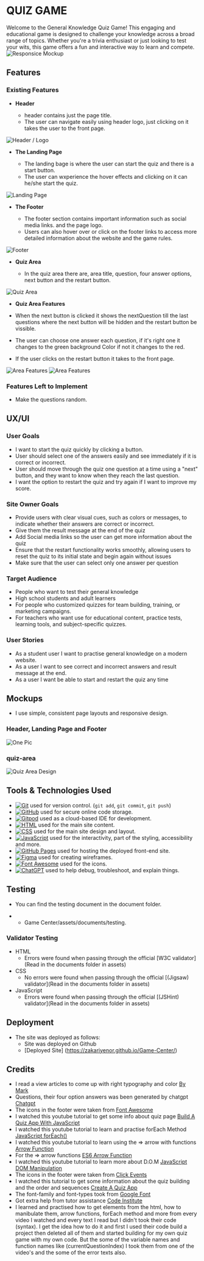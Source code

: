# QUIZ GAME

Welcome to the General Knowledge Quiz Game! This engaging and educational game is designed to challenge your knowledge across a broad range of topics. Whether you're a trivia enthusiast or just looking to test your wits, this game offers a fun and interactive way to learn and compete.
![Responsice Mockup](assets/mockups/responsive.png)

## Features 

### Existing Features

- __Header__

  - header contains just the page title.
  - The user can navigate easily using header logo, just clicking on it takes the user to the front page. 

![Header / Logo](assets/mockups/header.png)

- __The Landing Page__

  - The landing bage is where the user can start the quiz and there is a start button. 
  - The user can wxperience the hover effects and clicking on it can he/she start the quiz.

![Landing Page](assets/mockups/landing_page.png)

- __The Footer__ 

  - The footer section contains important information such as social media links. and the page logo. 
  - Users can also hover over or click on the footer links to access more detailed information about the website and the game rules.

![Footer](assets/mockups/footer.png)

- __Quiz Area__ 

  - In the quiz area there are, area title, question, four answer options, next button and the restart button. 

![Quiz Area](assets/mockups/quiz_area.png)

- __Quiz Area Features__ 

 - When the next button is clicked it shows the nextQuestion till the last questions where the next button will be hidden and the restart button be vissible.
- The user can choose one answer each question, if it's right one it changes to the green background Color if not it changes to the red.
 - If the user clicks on the restart button it takes to the front page.

![Area Features](assets/mockups/resart_btn.png) ![Area Features](assets/mockups/one_opt.png)

### Features Left to Implement

- Make the questions random.

## UX/UI

### User Goals

- I want to start the quiz quickly by clicking a button.
- User should select one of the answers easily and see immediately if it is correct or incorrect.
- User should move through the quiz one question at a time using a "next" button, and they want to know when they reach the last question.
- I want the option to restart the quiz and try again if I want to improve my score.

### Site Owner Goals

- Provide users with clear visual cues, such as colors or messages, to indicate whether their answers are correct or incorrect.
- Give them the result message at the end of the quiz
- Add Social media links so the user can get more information about the quiz
- Ensure that the restart functionality works smoothly, allowing users to reset the quiz to its initial state and begin again without issues
- Make sure that the user can select only one answer per question

### Target Audience

  - People who want to test their general knowledge
  - High school students and adult learners
  - For people who customized quizzes for team building, training, or marketing campaigns.
  - For teachers who want use for educational content, practice tests, learning tools, and subject-specific quizzes.

### User Stories

  - As a student user I want to practise general knowledge on a modern website.
  - As a user I want to see correct and incorrect answers and result message at the end.
  - As a user I want be able to start and restart the quiz any time


## Mockups
  - I use simple, consistent page layouts and responsive design.

### Header, Landing Page and Footer
  ![One Pic](assets/mockups/figdesign.png)

### quiz-area 
  ![Quiz Area Design](assets/mockups/quiz_figdesign.png)

## Tools & Technologies Used
- [![Git](https://img.shields.io/badge/Git-grey?logo=git&logoColor=F05032)](https://git-scm.com) used for version control. (`git add`, `git commit`, `git push`)
- [![GitHub](https://img.shields.io/badge/GitHub-grey?logo=github&logoColor=181717)](https://github.com) used for secure online code storage.
- [![Gitpod](https://img.shields.io/badge/Gitpod-grey?logo=gitpod&logoColor=FFAE33)](https://gitpod.io) used as a cloud-based IDE for development.
- [![HTML](https://img.shields.io/badge/HTML-grey?logo=html5&logoColor=E34F26)](https://en.wikipedia.org/wiki/HTML) used for the main site content.
- [![CSS](https://img.shields.io/badge/CSS-grey?logo=css3&logoColor=1572B6)](https://en.wikipedia.org/wiki/CSS) used for the main site design and layout.
- [![JavaScript](https://img.shields.io/badge/JAVASCRIPT-grey?logo=javascript3&logoColor=1572B6)](https://en.wikipedia.org/wiki/JavaScript) used for the interactivity, part of the styling, accessibility and more.
- [![GitHub Pages](https://img.shields.io/badge/GitHub_Pages-grey?logo=githubpages&logoColor=222222)](https://pages.github.com) used for hosting the deployed front-end site.
- [![Figma](https://img.shields.io/badge/Figma-grey?logo=figma&logoColor=F24E1E)](https://www.figma.com) used for creating wireframes.
- [![Font Awesome](https://img.shields.io/badge/Font_Awesome-grey?logo=fontawesome&logoColor=528DD7)](https://fontawesome.com) used for the icons.
- [![ChatGPT](https://img.shields.io/badge/ChatGPT-grey?logo=chromatic&logoColor=75A99C)](https://chat.openai.com) used to help debug, troubleshoot, and explain things.

## Testing

- You can find the testing document in the document folder. 
* * Game Center/assets/documents/testing.

### Validator Testing 

- HTML
  - Errors were found when passing through the official [W3C validator](Read in the documents folder in assets)
- CSS
  - No errors were found when passing through the official [(Jigsaw) validator](Read in the documents folder in assets)
- JavaScript
  - Errors were found when passing through the official [(JSHint) validator](Read in the documents folder in assets)

## Deployment

- The site was deployed as follows: 
  - Site was deployed on Github
  - [Deployed Site] (https://zakariyenor.github.io/Game-Center/)

## Credits 

- I read a view articles to come up with right typography and color [By Mark](https://www.deesignre.com/how-to-complement-typography-with-the-right-colors/)
- Questions, their four option answers was been generated by chatgpt [Chatgpt](https://chatgpt.com/)
- The icons in the footer were taken from [Font Awesome](https://fontawesome.com/)
- I watched this youtube tutorial to get some info about quiz page [Build A Quiz App With JavaScript](https://www.youtube.com/watch?v=riDzcEQbX6k)
- I watched this youtube tutorial to learn and practise forEach Method [JavaScript forEach()](https://youtu.be/uOZWH0KEUs4?si=UeFTb74MPAOfPqEO)
- I watched this youtube tutorial to learn using the => arrow with functions  [Arrow Function](https://youtu.be/fRRRkognpOs?si=TD4U_uZMbxtyW7eS)
- For the => arrow functions [ES6 Arrow Function](https://youtu.be/h33Srr5J9nY?si=3efpPR2utJ0Zkyjq)
- I watched this youtube tutorial to learn more about D.O.M [JavaScript DOM Manipulation](https://youtu.be/5fb2aPlgoys?si=rw5gcgI-lFOikM2jv)
- The icons in the footer were taken from [Click Events](https://youtu.be/g_vXSKbfUiQ?si=-IMOptRHhW3c6yhC)
- I watched this tutorial to get some information about the quiz building and the order and sequences [Create A Quiz App](https://youtu.be/WUBhpSRS_fk?si=YnHBAAW_T5KJ9WfM)
- The font-family and font-types took from [Google Font](https://fonts.google.com/?preview.layout=grid)
- Got extra help from tutor assistance [Code Institute](https://learn.codeinstitute.net/ci_support/diplomainfullstacksoftwarecommoncurriculum/tutor)
- I learned and practised how to get elements from the html, how to manibulate them, arrow functions, forEach method and more  from every video I watched and every text I read but I didn't took their code (syntax). I get the idea how to do it and first I used their code build a project then deleted all of them and started building for my own quiz game with my own code. But the some of the variable names and function names like (currentQuestionIndex) I took them from one of the video's and the some of the error texts also. 
